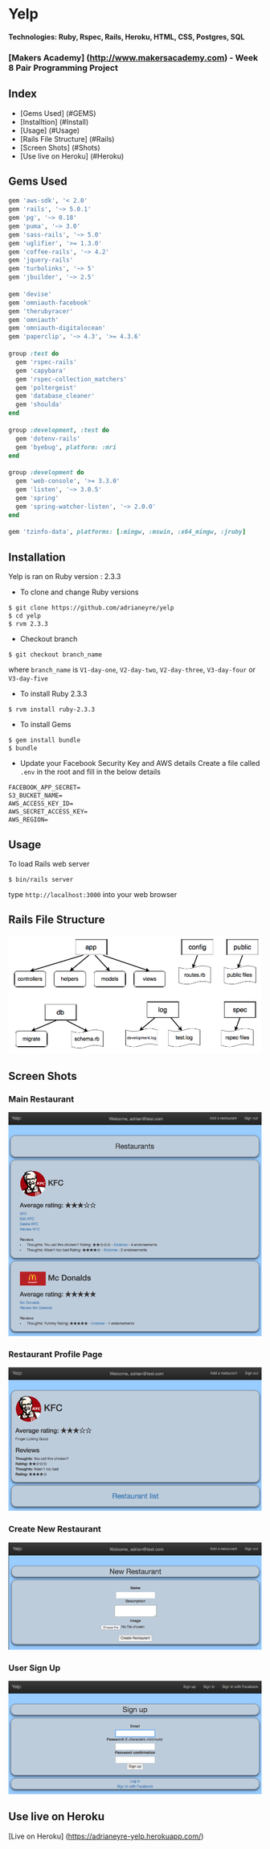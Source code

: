 # Yelp
#### Technologies: Ruby, Rspec, Rails, Heroku, HTML, CSS, Postgres, SQL
### [Makers Academy] (http://www.makersacademy.com) - Week 8 Pair Programming Project

## Index
* [Gems Used] (#GEMS)
* [Installtion] (#Install)
* [Usage] (#Usage)
* [Rails File Structure] (#Rails)
* [Screen Shots] (#Shots)
* [Use live on Heroku] (#Heroku)

## <a name="GEMS">Gems Used</a>
```ruby
gem 'aws-sdk', '< 2.0'
gem 'rails', '~> 5.0.1'
gem 'pg', '~> 0.18'
gem 'puma', '~> 3.0'
gem 'sass-rails', '~> 5.0'
gem 'uglifier', '>= 1.3.0'
gem 'coffee-rails', '~> 4.2'
gem 'jquery-rails'
gem 'turbolinks', '~> 5'
gem 'jbuilder', '~> 2.5'

gem 'devise'
gem 'omniauth-facebook'
gem 'therubyracer'
gem 'omniauth'
gem 'omniauth-digitalocean'
gem 'paperclip', '~> 4.3', '>= 4.3.6'

group :test do
  gem 'rspec-rails'
  gem 'capybara'
  gem 'rspec-collection_matchers'
  gem 'poltergeist'
  gem 'database_cleaner'
  gem 'shoulda'
end

group :development, :test do
  gem 'dotenv-rails'
  gem 'byebug', platform: :mri
end

group :development do
  gem 'web-console', '>= 3.3.0'
  gem 'listen', '~> 3.0.5'
  gem 'spring'
  gem 'spring-watcher-listen', '~> 2.0.0'
end

gem 'tzinfo-data', platforms: [:mingw, :mswin, :x64_mingw, :jruby]
```

## <a name="Install">Installation</a>
Yelp is ran on Ruby version : 2.3.3

* To clone and change Ruby versions
```shell
$ git clone https://github.com/adrianeyre/yelp
$ cd yelp
$ rvm 2.3.3
```
* Checkout branch
```
$ git checkout branch_name
```
where `branch_name` is `V1-day-one`, `V2-day-two`, `V2-day-three`, `V3-day-four` or `V3-day-five`
* To install Ruby 2.3.3
```shell
$ rvm install ruby-2.3.3
```
* To install Gems
```shell
$ gem install bundle
$ bundle
```
* Update your Facebook Security Key and AWS details
Create a file called `.env` in the root and fill in the below details
```
FACEBOOK_APP_SECRET=
S3_BUCKET_NAME=
AWS_ACCESS_KEY_ID=
AWS_SECRET_ACCESS_KEY=
AWS_REGION=
```

## <a name="Usage">Usage</a>
To load Rails web server
```shell
$ bin/rails server
```
type `http://localhost:3000` into your web browser

## <a name="Rails">Rails File Structure</a>
[![RubyRails](https://raw.githubusercontent.com/adrianeyre/yelp/master/images/RubyRails.png)](https://raw.githubusercontent.com/adrianeyre/yelp/master/images/RubyRails.png "Ruby on Rails File Structure")

## <a name="Shots">Screen Shots</a>
### Main Restaurant
[![Screenshot](https://raw.githubusercontent.com/adrianeyre/yelp/master/images/screenshot1.png)](https://raw.githubusercontent.com/adrianeyre/yelp/master/images/screenshot1.png "Screen Shot 1")

### Restaurant Profile Page
[![Screenshot](https://raw.githubusercontent.com/adrianeyre/yelp/master/images/screenshot2.png)](https://raw.githubusercontent.com/adrianeyre/yelp/master/images/screenshot2.png "Screen Shot 2")

### Create New Restaurant
[![Screenshot](https://raw.githubusercontent.com/adrianeyre/yelp/master/images/screenshot3.png)](https://raw.githubusercontent.com/adrianeyre/yelp/master/images/screenshot3.png "Screen Shot 3")

### User Sign Up
[![Screenshot](https://raw.githubusercontent.com/adrianeyre/yelp/master/images/screenshot4.png)](https://raw.githubusercontent.com/adrianeyre/yelp/master/images/screenshot4.png "Screen Shot 4")

## <a name="Heroku">Use live on Heroku</a>
[Live on Heroku] (https://adrianeyre-yelp.herokuapp.com/)
